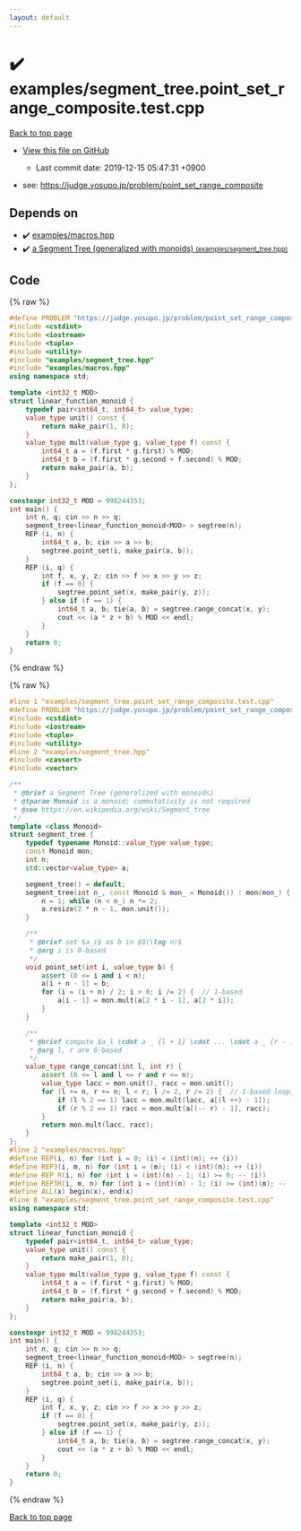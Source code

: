 ```yaml
---
layout: default
---
```


<!-- mathjax config similar to math.stackexchange -->
<script type="text/javascript" async
  src="https://cdnjs.cloudflare.com/ajax/libs/mathjax/2.7.5/MathJax.js?config=TeX-MML-AM_CHTML">
</script>
<script type="text/x-mathjax-config">
  MathJax.Hub.Config({
    TeX: { equationNumbers: { autoNumber: "AMS" }},
    tex2jax: {
      inlineMath: [ ['$','$'] ],
      processEscapes: true
    },
    "HTML-CSS": { matchFontHeight: false },
    displayAlign: "left",
    displayIndent: "2em"
  });
</script>

<script type="text/javascript" src="https://cdnjs.cloudflare.com/ajax/libs/jquery/3.4.1/jquery.min.js"></script>
<script src="https://cdn.jsdelivr.net/npm/jquery-balloon-js@1.1.2/jquery.balloon.min.js" integrity="sha256-ZEYs9VrgAeNuPvs15E39OsyOJaIkXEEt10fzxJ20+2I=" crossorigin="anonymous"></script>
<script type="text/javascript" src="../../assets/js/copy-button.js"></script>
<link rel="stylesheet" href="../../assets/css/copy-button.css" />


# :heavy_check_mark: examples/segment_tree.point_set_range_composite.test.cpp

<a href="../../index.html">Back to top page</a>

* <a href="{{ site.github.repository_url }}/blob/master/examples/segment_tree.point_set_range_composite.test.cpp">View this file on GitHub</a>
    - Last commit date: 2019-12-15 05:47:31 +0900


* see: <a href="https://judge.yosupo.jp/problem/point_set_range_composite">https://judge.yosupo.jp/problem/point_set_range_composite</a>


## Depends on

* :heavy_check_mark: <a href="../../library/examples/macros.hpp.html">examples/macros.hpp</a>
* :heavy_check_mark: <a href="../../library/examples/segment_tree.hpp.html">a Segment Tree (generalized with monoids) <small>(examples/segment_tree.hpp)</small></a>


## Code

<a id="unbundled"></a>
{% raw %}
```cpp
#define PROBLEM "https://judge.yosupo.jp/problem/point_set_range_composite"
#include <cstdint>
#include <iostream>
#include <tuple>
#include <utility>
#include "examples/segment_tree.hpp"
#include "examples/macros.hpp"
using namespace std;

template <int32_t MOD>
struct linear_function_monoid {
    typedef pair<int64_t, int64_t> value_type;
    value_type unit() const {
        return make_pair(1, 0);
    }
    value_type mult(value_type g, value_type f) const {
        int64_t a = (f.first * g.first) % MOD;
        int64_t b = (f.first * g.second + f.second) % MOD;
        return make_pair(a, b);
    }
};

constexpr int32_t MOD = 998244353;
int main() {
    int n, q; cin >> n >> q;
    segment_tree<linear_function_monoid<MOD> > segtree(n);
    REP (i, n) {
        int64_t a, b; cin >> a >> b;
        segtree.point_set(i, make_pair(a, b));
    }
    REP (i, q) {
        int f, x, y, z; cin >> f >> x >> y >> z;
        if (f == 0) {
            segtree.point_set(x, make_pair(y, z));
        } else if (f == 1) {
            int64_t a, b; tie(a, b) = segtree.range_concat(x, y);
            cout << (a * z + b) % MOD << endl;
        }
    }
    return 0;
}

```
{% endraw %}

<a id="bundled"></a>
{% raw %}
```cpp
#line 1 "examples/segment_tree.point_set_range_composite.test.cpp"
#define PROBLEM "https://judge.yosupo.jp/problem/point_set_range_composite"
#include <cstdint>
#include <iostream>
#include <tuple>
#include <utility>
#line 2 "examples/segment_tree.hpp"
#include <cassert>
#include <vector>

/**
 * @brief a Segment Tree (generalized with monoids) 
 * @tparam Monoid is a monoid; commutativity is not required
 * @see https://en.wikipedia.org/wiki/Segment_tree
 */
template <class Monoid>
struct segment_tree {
    typedef typename Monoid::value_type value_type;
    const Monoid mon;
    int n;
    std::vector<value_type> a;

    segment_tree() = default;
    segment_tree(int n_, const Monoid & mon_ = Monoid()) : mon(mon_) {
        n = 1; while (n < n_) n *= 2;
        a.resize(2 * n - 1, mon.unit());
    }

    /**
     * @brief set $a_i$ as b in $O(\log n)$
     * @arg i is 0-based
     */
    void point_set(int i, value_type b) {
        assert (0 <= i and i < n);
        a[i + n - 1] = b;
        for (i = (i + n) / 2; i > 0; i /= 2) {  // 1-based
            a[i - 1] = mon.mult(a[2 * i - 1], a[2 * i]);
        }
    }

    /**
     * @brief compute $a_l \cdot a _ {l + 1} \cdot ... \cdot a _ {r - 1}$ in $O(\log n)$
     * @arg l, r are 0-based
     */
    value_type range_concat(int l, int r) {
        assert (0 <= l and l <= r and r <= n);
        value_type lacc = mon.unit(), racc = mon.unit();
        for (l += n, r += n; l < r; l /= 2, r /= 2) {  // 1-based loop, 2x faster than recursion
            if (l % 2 == 1) lacc = mon.mult(lacc, a[(l ++) - 1]);
            if (r % 2 == 1) racc = mon.mult(a[(-- r) - 1], racc);
        }
        return mon.mult(lacc, racc);
    }
};
#line 2 "examples/macros.hpp"
#define REP(i, n) for (int i = 0; (i) < (int)(n); ++ (i))
#define REP3(i, m, n) for (int i = (m); (i) < (int)(n); ++ (i))
#define REP_R(i, n) for (int i = (int)(n) - 1; (i) >= 0; -- (i))
#define REP3R(i, m, n) for (int i = (int)(n) - 1; (i) >= (int)(m); -- (i))
#define ALL(x) begin(x), end(x)
#line 8 "examples/segment_tree.point_set_range_composite.test.cpp"
using namespace std;

template <int32_t MOD>
struct linear_function_monoid {
    typedef pair<int64_t, int64_t> value_type;
    value_type unit() const {
        return make_pair(1, 0);
    }
    value_type mult(value_type g, value_type f) const {
        int64_t a = (f.first * g.first) % MOD;
        int64_t b = (f.first * g.second + f.second) % MOD;
        return make_pair(a, b);
    }
};

constexpr int32_t MOD = 998244353;
int main() {
    int n, q; cin >> n >> q;
    segment_tree<linear_function_monoid<MOD> > segtree(n);
    REP (i, n) {
        int64_t a, b; cin >> a >> b;
        segtree.point_set(i, make_pair(a, b));
    }
    REP (i, q) {
        int f, x, y, z; cin >> f >> x >> y >> z;
        if (f == 0) {
            segtree.point_set(x, make_pair(y, z));
        } else if (f == 1) {
            int64_t a, b; tie(a, b) = segtree.range_concat(x, y);
            cout << (a * z + b) % MOD << endl;
        }
    }
    return 0;
}

```
{% endraw %}

<a href="../../index.html">Back to top page</a>

